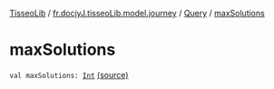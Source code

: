 [TisseoLib](../../index.md) / [fr.docjyJ.tisseoLib.model.journey](../index.md) / [Query](index.md) / [maxSolutions](./max-solutions.md)

# maxSolutions

`val maxSolutions: `[`Int`](https://kotlinlang.org/api/latest/jvm/stdlib/kotlin/-int/index.html) [(source)](https://github.com/docjyJ/TisseoLib/tree/master/src/main/kotlin/fr/docjyJ/tisseoLib/model/journey/Query.kt#L4)